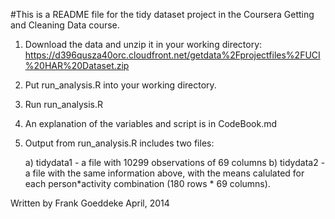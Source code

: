 #This is a README file for the tidy dataset project in the Coursera Getting and Cleaning Data course.

1)  Download the data and unzip it in your working directory: 
https://d396qusza40orc.cloudfront.net/getdata%2Fprojectfiles%2FUCI%20HAR%20Dataset.zip 

2)  Put run_analysis.R into your working directory.

3)  Run run_analysis.R

4)  An explanation of the variables and script is in CodeBook.md

5)  Output from run_analysis.R includes two files:

     a)  tidydata1 - a file with 10299 observations of 69 columns
     b)  tidydata2 - a file with the same information above, with the means calulated for each person*activity combination (180 rows * 69 columns).

Written by Frank Goeddeke
April, 2014
